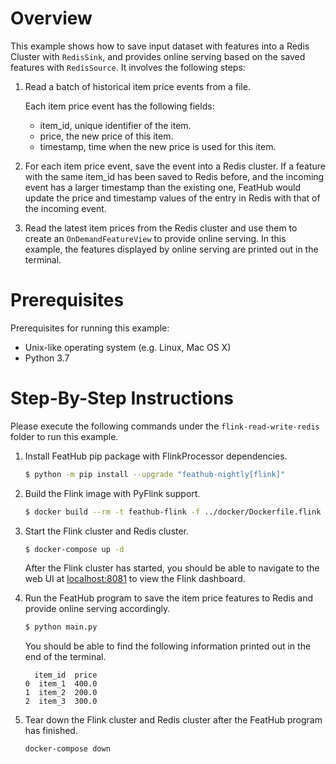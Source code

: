# Overview

This example shows how to save input dataset with features into a Redis Cluster
with `RedisSink`, and provides online serving based on the saved features with
`RedisSource`. It involves the following steps:

1. Read a batch of historical item price events from a file.

   Each item price event has the following fields:
   - item_id, unique identifier of the item.
   - price, the new price of this item.
   - timestamp, time when the new price is used for this item.

2. For each item price event, save the event into a Redis cluster. If a feature
   with the same item_id has been saved to Redis before, and the incoming event
   has a larger timestamp than the existing one, FeatHub would update the price
   and timestamp values of the entry in Redis with that of the incoming event.

3. Read the latest item prices from the Redis cluster and use them to create an
   `OnDemandFeatureView` to provide online serving. In this example, the
   features displayed by online serving are printed out in the terminal.

# Prerequisites

Prerequisites for running this example:
- Unix-like operating system (e.g. Linux, Mac OS X)
- Python 3.7

# Step-By-Step Instructions

Please execute the following commands under the `flink-read-write-redis` folder
to run this example.

1. Install FeatHub pip package with FlinkProcessor dependencies.

   ```bash
   $ python -m pip install --upgrade "feathub-nightly[flink]"
   ```

2. Build the Flink image with PyFlink support.

   ```bash
   $ docker build --rm -t feathub-flink -f ../docker/Dockerfile.flink .
   ```

3. Start the Flink cluster and Redis cluster.

   ```bash
   $ docker-compose up -d
   ```

   After the Flink cluster has started, you should be able to navigate to the
   web UI at [localhost:8081](http://localhost:8081) to view the Flink
   dashboard.

4. Run the FeatHub program to save the item price features to Redis and provide
   online serving accordingly.

   ```bash
   $ python main.py
   ```

   You should be able to find the following information printed out in the end
   of the terminal.

   ```
     item_id  price
   0  item_1  400.0
   1  item_2  200.0
   2  item_3  300.0
   ```

5. Tear down the Flink cluster and Redis cluster after the FeatHub program has
   finished.

   ```bash
   docker-compose down
   ```
